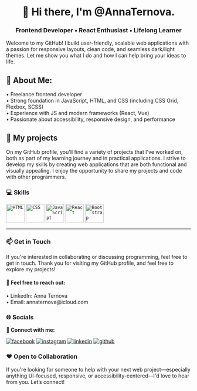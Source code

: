 <h1 align="center">
👋 Hi there, I'm @AnnaTernova.<br> 
</h1>
 
 <h3 align="center">
 Frontend Developer • React Enthusiast • Lifelong Learner
</h3> 

Welcome to my GitHub! I build user-friendly, scalable web applications with a passion for responsive layouts, clean code, and seamless dark/light themes. Let me show you what I do and how I can help bring your ideas to life.

<h2>💫 About Me:</h2> 
• Freelance frontend developer <br>
• Strong foundation in JavaScript, HTML, and CSS (including CSS Grid, Flexbox, SCSS)<br>
• Experience with JS and modern frameworks (React, Vue)<br>
• Passionate about accessibility, responsive design, and performance<br>

<h2>💼 My projects </h2>
On my GitHub profile, you'll find a variety of projects that I've worked on, both as part of my learning journey and in practical applications. I strive to develop my skills by creating web applications that are both functional and visually appealing. I enjoy the opportunity to share my projects and code with other programmers.

<h3>💻 Skills</h3> 
<div>
<code><img width="50" src="https://user-images.githubusercontent.com/25181517/192158954-f88b5814-d510-4564-b285-dff7d6400dad.png" alt="HTML" title="HTML"/></code>
<code><img width="50" src="https://user-images.githubusercontent.com/25181517/183898674-75a4a1b1-f960-4ea9-abcb-637170a00a75.png" alt="CSS" title="CSS"/></code>
<code><img width="50" src="https://user-images.githubusercontent.com/25181517/117447155-6a868a00-af3d-11eb-9cfe-245df15c9f3f.png" alt="JavaScript" title="JavaScript"/></code>
<code><img width="50" src="https://user-images.githubusercontent.com/25181517/183897015-94a058a6-b86e-4e42-a37f-bf92061753e5.png" alt="React" title="React"/></code>
<code><img width="50" src="https://user-images.githubusercontent.com/25181517/183898054-b3d693d4-dafb-4808-a509-bab54cf5de34.png" alt="Bootstrap" title="Bootstrap"/></code>


 <hr>
<h3>📫 Get in Touch</h3>
If you're interested in collaborating or discussing programming, feel free to get in touch. 
Thank you for visiting my GitHub profile, and feel free to explore my projects!<br>
  <h4>💌 Feel free to reach out: </h4>
• LinkedIn: Anna Ternova <br>
• Email: annaternova@icloud.com <br>
	
</div> 
<h3>🌐 Socials</h3>

 <b>🤝 Connect with me:</b><br>
 
[![facebook](https://github.com/shikhar1020jais1/Git-Social/blob/master/Icons/Facebook.png (Facebook))][1]
[![instagram](https://github.com/shikhar1020jais1/Git-Social/blob/master/Icons/Instagram.png (Instagram))][2] 
[![linkedin](https://github.com/shikhar1020jais1/Git-Social/blob/master/Icons/LinkedIn.png (LinkedIn))][3]
[![github](https://github.com/shikhar1020jais1/Git-Social/blob/master/Icons/Github.png (Github))][4]


<!-- To Link your profile to the media buttons -->

[1]: https://www.facebook.com/anna.ternova12
[2]: https://instagram.com/annternova
[3]: https://www.linkedin.com/in/anna-ternova-6b0342273
[4]: https://github.com/AnnaTernova

<h3>❤️ Open to Collaboration</h3>

If you're looking for someone to help with your next web project—especially anything UI-focused, responsive, or accessibility-centered—I'd love to hear from you. Let’s connect!

